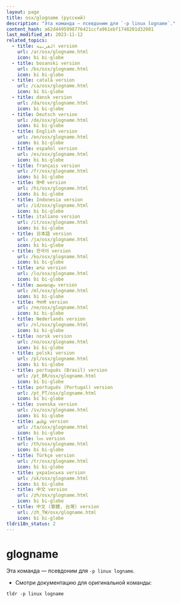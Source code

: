 ```yaml
---
layout: page
title: osx/glogname (русский)
description: "Эта команда — псевдоним для `-p linux logname`."
content_hash: a62d4495998776421ccfa961ebf1748201d32081
last_modified_at: 2023-11-12
related_topics:
  - title: العربية version
    url: /ar/osx/glogname.html
    icon: bi bi-globe
  - title: bosanski version
    url: /bs/osx/glogname.html
    icon: bi bi-globe
  - title: català version
    url: /ca/osx/glogname.html
    icon: bi bi-globe
  - title: dansk version
    url: /da/osx/glogname.html
    icon: bi bi-globe
  - title: Deutsch version
    url: /de/osx/glogname.html
    icon: bi bi-globe
  - title: English version
    url: /en/osx/glogname.html
    icon: bi bi-globe
  - title: español version
    url: /es/osx/glogname.html
    icon: bi bi-globe
  - title: français version
    url: /fr/osx/glogname.html
    icon: bi bi-globe
  - title: हिन्दी version
    url: /hi/osx/glogname.html
    icon: bi bi-globe
  - title: Indonesia version
    url: /id/osx/glogname.html
    icon: bi bi-globe
  - title: italiano version
    url: /it/osx/glogname.html
    icon: bi bi-globe
  - title: 日本語 version
    url: /ja/osx/glogname.html
    icon: bi bi-globe
  - title: 한국어 version
    url: /ko/osx/glogname.html
    icon: bi bi-globe
  - title: ລາວ version
    url: /lo/osx/glogname.html
    icon: bi bi-globe
  - title: മലയാളം version
    url: /ml/osx/glogname.html
    icon: bi bi-globe
  - title: नेपाली version
    url: /ne/osx/glogname.html
    icon: bi bi-globe
  - title: Nederlands version
    url: /nl/osx/glogname.html
    icon: bi bi-globe
  - title: norsk version
    url: /no/osx/glogname.html
    icon: bi bi-globe
  - title: polski version
    url: /pl/osx/glogname.html
    icon: bi bi-globe
  - title: português (Brasil) version
    url: /pt_BR/osx/glogname.html
    icon: bi bi-globe
  - title: português (Portugal) version
    url: /pt_PT/osx/glogname.html
    icon: bi bi-globe
  - title: svenska version
    url: /sv/osx/glogname.html
    icon: bi bi-globe
  - title: தமிழ் version
    url: /ta/osx/glogname.html
    icon: bi bi-globe
  - title: ไทย version
    url: /th/osx/glogname.html
    icon: bi bi-globe
  - title: Türkçe version
    url: /tr/osx/glogname.html
    icon: bi bi-globe
  - title: українська version
    url: /uk/osx/glogname.html
    icon: bi bi-globe
  - title: 中文 version
    url: /zh/osx/glogname.html
    icon: bi bi-globe
  - title: 中文 (繁體, 台灣) version
    url: /zh_TW/osx/glogname.html
    icon: bi bi-globe
tldri18n_status: 2
---
```

# glogname

Эта команда — псевдоним для `-p linux logname`.

- Смотри документацию для оригинальной команды:

`tldr -p linux logname`
